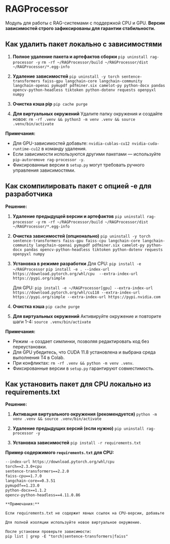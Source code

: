 # RAGProcessor

Модуль для работы с RAG-системами с поддержкой CPU и GPU.
**Версии зависимостей строго зафиксированы для гарантии стабильности.**


## Как удалить пакет локально с зависимостями

1. **Полное удаление пакета и артефактов сборки**
   `pip uninstall rag-processor -y`
   `rm -rf ~/RAGProcessor/build ~/RAGProcessor/dist ~/RAGProcessor/*.egg-info`

2. **Удаление зависимостей**
   `pip uninstall -y torch sentence-transformers faiss-gpu langchain-core langchain-community langchain-openai pymupdf pdfminer.six camelot-py python-docx pandas opencv-python-headless tiktoken python-dotenv requests openpyxl numpy`

3. **Очистка кэша pip**
   `pip cache purge`

4. **Для виртуальных окружений**
   Удалите папку окружения и создайте новое:
   `rm -rf .venv && python3 -m venv .venv && source .venv/bin/activate`

**Примечания:**

- Для GPU-зависимостей добавьте: `nvidia-cublas-cu12 nvidia-cuda-runtime-cu12` в команду удаления.
- Если зависимости используются другими пакетами — используйте `pip-autoremove rag-processor -y`.
- Фиксированные версии в `setup.py` могут требовать ручного управления зависимостями.

## Как скомпилировать пакет с опцией -e для разработчика

**Решение:**

1. **Удаление предыдущей версии и артефактов**
   `pip uninstall rag-processor -y`
   `rm -rf ~/RAGProcessor/build ~/RAGProcessor/dist ~/RAGProcessor/*.egg-info`

2. **Очистка зависимостей (опционально)**
   `pip uninstall -y torch sentence-transformers faiss-gpu faiss-cpu langchain-core langchain-community langchain-openai pymupdf pdfminer.six camelot-py python-docx pandas opencv-python-headless tiktoken python-dotenv requests openpyxl numpy`

3. **Установка в режиме разработки**
   Для CPU:
   `pip install -e ~/RAGProcessor`
   `pip install -e . --index-url https://download.pytorch.org/whl/cpu  --extra-index-url https://pypi.org/simple`

   Для GPU:
   `pip install -e ~/RAGProcessor[gpu] --extra-index-url https://download.pytorch.org/whl/cu118 --extra-index-url https://pypi.org/simple --extra-index-url https://pypi.nvidia.com`

4. **Очистка кэша**
   `pip cache purge`

5. **Для виртуальных окружений**
   Активируйте окружение и повторите шаги 1-4:
   `source .venv/bin/activate`

**Примечания:**
- Режим `-e` создает симлинки, позволяя редактировать код без переустановки.
- Для GPU убедитесь, что CUDA 11.8 установлена и выбрана среда выполнения T4 в Colab.
- При конфликтах: `rm -rf .venv && python -m venv .venv`.
- Фиксированные версии в `setup.py` гарантируют совместимость.

## Как установить пакет для CPU локально из requirements.txt

**Решение:**

1. **Активация виртуального окружения (рекомендуется)**
   `python -m venv .venv && source .venv/bin/activate`

2. **Удаление предыдущих версий (если нужно)**
   `pip uninstall rag-processor -y`

3. **Установка зависимостей**
   `pip install -r requirements.txt`

**Пример содержимого `requirements.txt` для CPU:**
```txt
--index-url https://download.pytorch.org/whl/cpu
torch==2.3.0+cpu
sentence-transformers==2.2.0
faiss-cpu==1.7.0
langchain-core==0.3.51
pymupdf==1.23.0
python-docx==1.1.2
opencv-python-headless==4.11.0.86

**Примечания:**

Если requirements.txt не содержит явных ссылок на CPU-версии, добавьте --index-url для PyTorch.

Для полной изоляции используйте новое виртуальное окружение.

После установки проверьте зависимости:
pip list | grep -E "torch|sentence-transformers|faiss"



